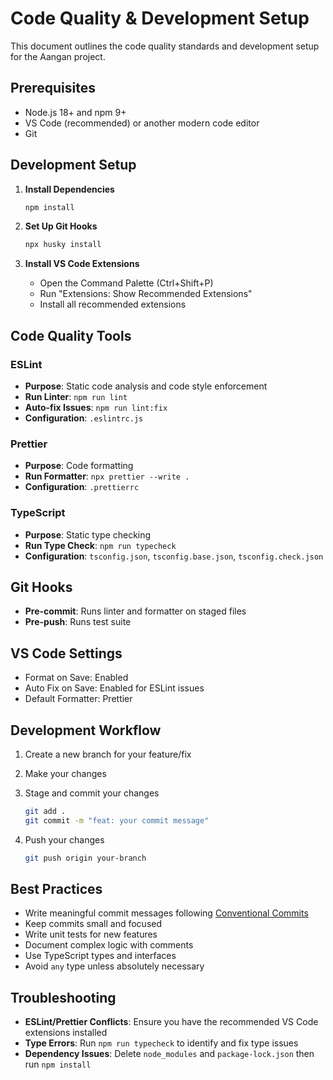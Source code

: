 # Code Quality & Development Setup

This document outlines the code quality standards and development setup for the Aangan project.

## Prerequisites

- Node.js 18+ and npm 9+
- VS Code (recommended) or another modern code editor
- Git

## Development Setup

1. **Install Dependencies**

   ```bash
   npm install
   ```

2. **Set Up Git Hooks**

   ```bash
   npx husky install
   ```

3. **Install VS Code Extensions**

   - Open the Command Palette (Ctrl+Shift+P)
   - Run "Extensions: Show Recommended Extensions"
   - Install all recommended extensions

## Code Quality Tools

### ESLint

- **Purpose**: Static code analysis and code style enforcement
- **Run Linter**: `npm run lint`
- **Auto-fix Issues**: `npm run lint:fix`
- **Configuration**: `.eslintrc.js`

### Prettier

- **Purpose**: Code formatting
- **Run Formatter**: `npx prettier --write .`
- **Configuration**: `.prettierrc`

### TypeScript

- **Purpose**: Static type checking
- **Run Type Check**: `npm run typecheck`
- **Configuration**: `tsconfig.json`, `tsconfig.base.json`, `tsconfig.check.json`

## Git Hooks

- **Pre-commit**: Runs linter and formatter on staged files
- **Pre-push**: Runs test suite

## VS Code Settings

- Format on Save: Enabled
- Auto Fix on Save: Enabled for ESLint issues
- Default Formatter: Prettier

## Development Workflow

1. Create a new branch for your feature/fix

2. Make your changes

3. Stage and commit your changes

   ```bash
   git add .
   git commit -m "feat: your commit message"
   ```

4. Push your changes

   ```bash
   git push origin your-branch
   ```

## Best Practices

- Write meaningful commit messages following [Conventional Commits](https://www.conventionalcommits.org/)
- Keep commits small and focused
- Write unit tests for new features
- Document complex logic with comments
- Use TypeScript types and interfaces
- Avoid `any` type unless absolutely necessary

## Troubleshooting

- **ESLint/Prettier Conflicts**: Ensure you have the recommended VS Code extensions installed
- **Type Errors**: Run `npm run typecheck` to identify and fix type issues
- **Dependency Issues**: Delete `node_modules` and `package-lock.json` then run `npm install`
